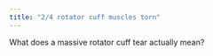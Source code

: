 ```yaml
---
title: "2/4 rotator cuff muscles torn"
---
```

What does a massive rotator cuff tear actually mean?

